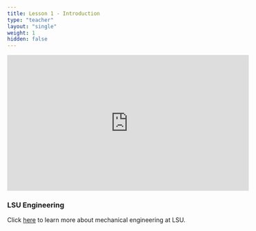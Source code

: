 ```yaml
---
title: Lesson 1 - Introduction 
type: "teacher" 
layout: "single"
weight: 1
hidden: false
---
```


<iframe width="560" height="315" src="https://www.youtube.com/embed/W74y1RxN6BA" frameborder="0" allow="autoplay; encrypted-media" allowfullscreen></iframe>

### LSU Engineering

Click <a href="https://drive.google.com/file/d/1kojGiOAtH7N2CNdRhvL02aK3CZS8FMZJ/view?usp=sharing" target="_blank">here</a> to learn more about mechanical engineering at LSU.
